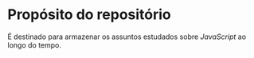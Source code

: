 # Propósito do repositório
É destinado para armazenar os assuntos estudados sobre *JavaScript* ao longo do tempo.

